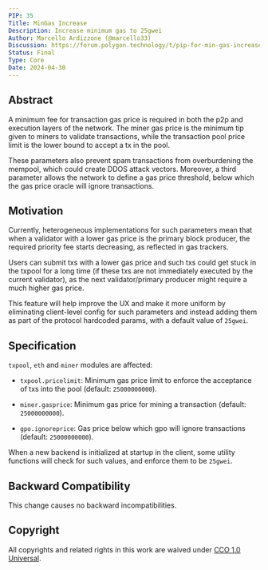 ```yaml
---
PIP: 35
Title: MinGas Increase
Description: Increase minimum gas to 25gwei
Author: Marcello Ardizzone (@marcello33)
Discussion: https://forum.polygon.technology/t/pip-for-min-gas-increase-in-polygon-pos/13856
Status: Final
Type: Core
Date: 2024-04-30
---
```


## Abstract

A minimum fee for transaction gas price is required in both the p2p and execution layers of the network. The miner gas price is the minimum tip given to miners to validate transactions, while the transaction pool price limit is the lower bound to accept a tx in the pool. 

These parameters also prevent spam transactions from overburdening the mempool, which could create DDOS attack vectors. Moreover, a third parameter allows the network to define a gas price threshold, below which the gas price oracle will ignore transactions.

##  Motivation

Currently, heterogeneous implementations for such parameters mean that when a validator with a lower gas price is the primary block producer, the required priority fee starts decreasing, as reflected in gas trackers.

Users can submit txs with a lower gas price and such txs could get stuck in the txpool for a long time (if these txs are not immediately executed by the current validator), as the next validator/primary producer might require a much higher gas price.

This feature will help improve the UX and make it more uniform by eliminating client-level config for such parameters and instead adding them as part of the protocol hardcoded params, with a default value of `25gwei`.


## Specification

`txpool`, `eth` and `miner` modules are affected:

-   `txpool.pricelimit`: Minimum gas price limit to enforce the acceptance of txs into the pool (default: `25000000000`).

-   `miner.gasprice`: Minimum gas price for mining a transaction (default: `25000000000`).

-   `gpo.ignoreprice`: Gas price below which gpo will ignore transactions (default: `25000000000`).

When a new backend is initialized at startup in the client, some utility functions will check for such values, and enforce them to be `25gwei`.

## Backward Compatibility

This change causes no backward incompatibilities.

## Copyright

All copyrights and related rights in this work are waived under [CCO 1.0 Universal](https://creativecommons.org/publicdomain/zero/1.0/legalcode).
